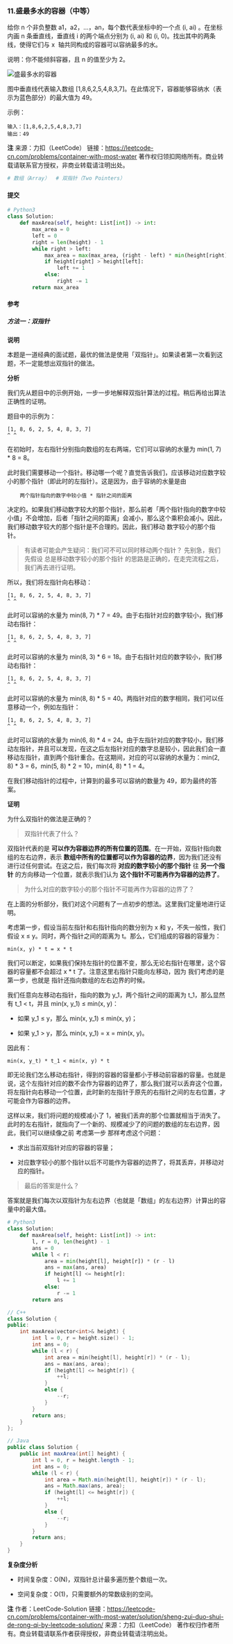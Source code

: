 ### 11.盛最多水的容器（中等）

给你 n 个非负整数 a1，a2，...，an，每个数代表坐标中的一个点 (i, ai) 。在坐标内画 n 条垂直线，垂直线 i 的两个端点分别为 (i, ai) 和 (i, 0)。找出其中的两条线，使得它们与 x  轴共同构成的容器可以容纳最多的水。

说明：你不能倾斜容器，且 n 的值至少为 2。

![盛最多水的容器](https://aliyun-lc-upload.oss-cn-hangzhou.aliyuncs.com/aliyun-lc-upload/uploads/2018/07/25/question_11.jpg)

图中垂直线代表输入数组 [1,8,6,2,5,4,8,3,7]。在此情况下，容器能够容纳水（表示为蓝色部分）的最大值为 49。

示例：

```text
输入：[1,8,6,2,5,4,8,3,7]
输出：49
```

**注**
来源：力扣（LeetCode）
链接：<https://leetcode-cn.com/problems/container-with-most-water>
著作权归领扣网络所有。商业转载请联系官方授权，非商业转载请注明出处。

```py
# 数组（Array）  # 双指针（Two Pointers）
```

#### 提交

```py
# Python3
class Solution:
    def maxArea(self, height: List[int]) -> int:
        max_area = 0
        left = 0
        right = len(height) - 1
        while right > left:
            max_area = max(max_area, (right - left) * min(height[right], height[left]))
            if height[right] > height[left]:
                left += 1
            else:
                right -= 1
        return max_area
```

#### 参考

##### 方法一：双指针

**说明**

本题是一道经典的面试题，最优的做法是使用「双指针」。如果读者第一次看到这题，不一定能想出双指针的做法。

**分析**

我们先从题目中的示例开始，一步一步地解释双指针算法的过程。稍后再给出算法正确性的证明。

题目中的示例为：

```text
[1, 8, 6, 2, 5, 4, 8, 3, 7]
^ ^
```

在初始时，左右指针分别指向数组的左右两端，它们可以容纳的水量为 min(1, 7) \* 8 = 8。

此时我们需要移动一个指针。移动哪一个呢？直觉告诉我们，应该移动对应数字较小的那个指针（即此时的左指针）。这是因为，由于容纳的水量是由

```text
    两个指针指向的数字中较小值 * 指针之间的距离
```

决定的。如果我们移动数字较大的那个指针，那么前者「两个指针指向的数字中较小值」不会增加，后者「指针之间的距离」会减小，那么这个乘积会减小。因此，我们移动数字较大的那个指针是不合理的。因此，我们移动 数字较小的那个指针。

> 有读者可能会产生疑问：我们可不可以同时移动两个指针？ 先别急，我们先假设 总是移动数字较小的那个指针 的思路是正确的，在走完流程之后，我们再去进行证明。

所以，我们将左指针向右移动：

```text
[1, 8, 6, 2, 5, 4, 8, 3, 7]
^ ^
```

此时可以容纳的水量为 min(8, 7) \* 7 = 49。由于右指针对应的数字较小，我们移动右指针：

```text
[1, 8, 6, 2, 5, 4, 8, 3, 7]
^ ^
```

此时可以容纳的水量为 min(8, 3) \* 6 = 18。由于右指针对应的数字较小，我们移动右指针：

```text
[1, 8, 6, 2, 5, 4, 8, 3, 7]
^ ^
```

此时可以容纳的水量为 min(8, 8) \* 5 = 40。两指针对应的数字相同，我们可以任意移动一个，例如左指针：

```text
[1, 8, 6, 2, 5, 4, 8, 3, 7]
^ ^
```

此时可以容纳的水量为 min(6, 8) \* 4 = 24。由于左指针对应的数字较小，我们移动左指针，并且可以发现，在这之后左指针对应的数字总是较小，因此我们会一直移动左指针，直到两个指针重合。在这期间，对应的可以容纳的水量为：min(2, 8) \* 3 = 6，min(5, 8) \* 2 = 10，min(4, 8) \* 1 = 4。

在我们移动指针的过程中，计算到的最多可以容纳的数量为 49，即为最终的答案。

**证明**

为什么双指针的做法是正确的？

> 双指针代表了什么？

双指针代表的是 **可以作为容器边界的所有位置的范围**。在一开始，双指针指向数组的左右边界，表示 **数组中所有的位置都可以作为容器的边界**，因为我们还没有进行过任何尝试。在这之后，我们每次将 **对应的数字较小的那个指针** 往 **另一个指针** 的方向移动一个位置，就表示我们认为 **这个指针不可能再作为容器的边界了**。

> 为什么对应的数字较小的那个指针不可能再作为容器的边界了？

在上面的分析部分，我们对这个问题有了一点初步的想法。这里我们定量地进行证明。

考虑第一步，假设当前左指针和右指针指向的数分别为 x 和 y，不失一般性，我们假设 x ≤ y。同时，两个指针之间的距离为 t。那么，它们组成的容器的容量为：

```text
min(x, y) * t = x * t
```

我们可以断定，如果我们保持左指针的位置不变，那么无论右指针在哪里，这个容器的容量都不会超过 x \* t 了。注意这里右指针只能向左移动，因为 我们考虑的是第一步，也就是 指针还指向数组的左右边界的时候。

我们任意向左移动右指针，指向的数为 y_1，两个指针之间的距离为 t_1，那么显然有 t_1 < t，并且 min(x, y_1) ≤ min(x, y)：

- 如果 y_1 ≤ y，那么 min(x, y_1) ≤ min(x, y)；

- 如果 y_1 > y，那么 min(x, y_1) = x = min(x, y)。

因此有：

```text
min(x, y_t) * t_1 < min(x, y) * t
```

即无论我们怎么移动右指针，得到的容器的容量都小于移动前容器的容量。也就是说，这个左指针对应的数不会作为容器的边界了，那么我们就可以丢弃这个位置，将左指针向右移动一个位置，此时新的左指针于原先的右指针之间的左右位置，才可能会作为容器的边界。

这样以来，我们将问题的规模减小了 1，被我们丢弃的那个位置就相当于消失了。此时的左右指针，就指向了一个新的、规模减少了的问题的数组的左右边界，因此，我们可以继续像之前 考虑第一步 那样考虑这个问题：

- 求出当前双指针对应的容器的容量；

- 对应数字较小的那个指针以后不可能作为容器的边界了，将其丢弃，并移动对应的指针。

> 最后的答案是什么？

答案就是我们每次以双指针为左右边界（也就是「数组」的左右边界）计算出的容量中的最大值。

```py
# Python3
class Solution:
    def maxArea(self, height: List[int]) -> int:
        l, r = 0, len(height) - 1
        ans = 0
        while l < r:
            area = min(height[l], height[r]) * (r - l)
            ans = max(ans, area)
            if height[l] <= height[r]:
                l += 1
            else:
                r -= 1
        return ans
```

```c++
// C++
class Solution {
public:
    int maxArea(vector<int>& height) {
        int l = 0, r = height.size() - 1;
        int ans = 0;
        while (l < r) {
            int area = min(height[l], height[r]) * (r - l);
            ans = max(ans, area);
            if (height[l] <= height[r]) {
                ++l;
            }
            else {
                --r;
            }
        }
        return ans;
    }
};
```

```java
// Java
public class Solution {
    public int maxArea(int[] height) {
        int l = 0, r = height.length - 1;
        int ans = 0;
        while (l < r) {
            int area = Math.min(height[l], height[r]) * (r - l);
            ans = Math.max(ans, area);
            if (height[l] <= height[r]) {
                ++l;
            }
            else {
                --r;
            }
        }
        return ans;
    }
}
```

**复杂度分析**

- 时间复杂度：O(N)，双指针总计最多遍历整个数组一次。

- 空间复杂度：O(1)，只需要额外的常数级别的空间。

**注**
作者：LeetCode-Solution
链接：https://leetcode-cn.com/problems/container-with-most-water/solution/sheng-zui-duo-shui-de-rong-qi-by-leetcode-solution/
来源：力扣（LeetCode）
著作权归作者所有。商业转载请联系作者获得授权，非商业转载请注明出处。
